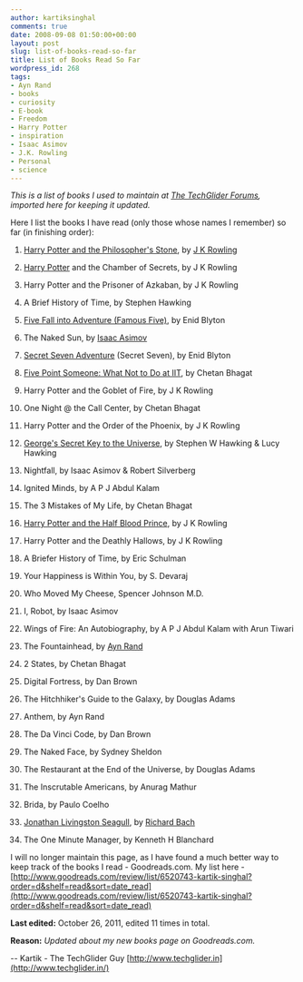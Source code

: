 ```yaml
---
author: kartiksinghal
comments: true
date: 2008-09-08 01:50:00+00:00
layout: post
slug: list-of-books-read-so-far
title: List of Books Read So Far
wordpress_id: 268
tags:
- Ayn Rand
- books
- curiosity
- E-book
- Freedom
- Harry Potter
- inspiration
- Isaac Asimov
- J.K. Rowling
- Personal
- science
---
```


_This is a list of books I used to maintain at [The TechGlider Forums](http://techglider.in/forums), imported here for keeping it updated._

Here I list the books I have read (only those whose names I remember) so far (in finishing order):



	
  1. [Harry Potter and the Philosopher's Stone](http://en.wikipedia.org/wiki/Harry_Potter_and_the_Philosopher%27s_Stone), by [J K Rowling](http://en.wikipedia.org/wiki/J._K._Rowling)

	
  2. [Harry Potter](http://en.wikipedia.org/wiki/Harry_Potter) and the Chamber of Secrets, by J K Rowling

	
  3. Harry Potter and the Prisoner of Azkaban, by J K Rowling

	
  4. A Brief History of Time, by Stephen Hawking

	
  5. [Five Fall into Adventure (Famous Five)](http://www.amazon.com/Five-Fall-into-Adventure-Famous/dp/0340681144%3FSubscriptionId%3D0G81C5DAZ03ZR9WH9X82%26tag%3Dzemanta-20%26linkCode%3Dxm2%26camp%3D2025%26creative%3D165953%26creativeASIN%3D0340681144), by Enid Blyton

	
  6. The Naked Sun, by [Isaac Asimov](http://en.wikipedia.org/wiki/Isaac_Asimov)

	
  7. [Secret Seven Adventure](http://www.amazon.com/Secret-Seven-Adventure-Enid-Blyton/dp/0340917555%3FSubscriptionId%3D0G81C5DAZ03ZR9WH9X82%26tag%3Dzemanta-20%26linkCode%3Dxm2%26camp%3D2025%26creative%3D165953%26creativeASIN%3D0340917555) (Secret Seven), by Enid Blyton

	
  8. [Five Point Someone: What Not to Do at IIT](http://en.wikipedia.org/wiki/Five_Point_Someone_%E2%80%93_What_not_to_do_at_IIT%21), by Chetan Bhagat

	
  9. Harry Potter and the Goblet of Fire, by J K Rowling

	
  10. One Night @ the Call Center, by Chetan Bhagat

	
  11. Harry Potter and the Order of the Phoenix, by J K Rowling

	
  12. [George's Secret Key to the Universe](http://www.amazon.com/Georges-Secret-Universe-Stephen-Hawking/dp/1416954627%3FSubscriptionId%3D0G81C5DAZ03ZR9WH9X82%26tag%3Dzemanta-20%26linkCode%3Dxm2%26camp%3D2025%26creative%3D165953%26creativeASIN%3D1416954627), by Stephen W Hawking & Lucy Hawking

	
  13. Nightfall, by Isaac Asimov & Robert Silverberg

	
  14. Ignited Minds, by A P J Abdul Kalam

	
  15. The 3 Mistakes of My Life, by Chetan Bhagat

	
  16. [Harry Potter and the Half Blood Prince](http://en.wikipedia.org/wiki/Harry_Potter_and_the_Half-Blood_Prince), by J K Rowling

	
  17. Harry Potter and the Deathly Hallows, by J K Rowling

	
  18. A Briefer History of Time, by Eric Schulman

	
  19. Your Happiness is Within You, by S. Devaraj

	
  20. Who Moved My Cheese, Spencer Johnson M.D.

	
  21. I, Robot, by Isaac Asimov

	
  22. Wings of Fire: An Autobiography, by A P J Abdul Kalam with Arun Tiwari

	
  23. The Fountainhead, by [Ayn Rand](http://en.wikipedia.org/wiki/Ayn_Rand)

	
  24. 2 States, by Chetan Bhagat

	
  25. Digital Fortress, by Dan Brown

	
  26. The Hitchhiker's Guide to the Galaxy, by Douglas Adams

	
  27. Anthem, by Ayn Rand

	
  28. The Da Vinci Code, by Dan Brown

	
  29. The Naked Face, by Sydney Sheldon

	
  30. The Restaurant at the End of the Universe, by Douglas Adams

	
  31. The Inscrutable Americans, by Anurag Mathur

	
  32. Brida, by Paulo Coelho

	
  33. [Jonathan Livingston Seagull](http://en.wikipedia.org/wiki/Jonathan_Livingston_Seagull), by [Richard Bach](http://en.wikipedia.org/wiki/Richard_Bach)

	
  34. The One Minute Manager, by Kenneth H Blanchard


I will no longer maintain this page, as I have found a much better way to keep track of the books I read - Goodreads.com. My list here - [http://www.goodreads.com/review/list/6520743-kartik-singhal?order=d&shelf=read&sort=date_read](http://www.goodreads.com/review/list/6520743-kartik-singhal?order=d&shelf=read&sort=date_read)

**Last edited:** October 26, 2011, edited 11 times in total.


**Reason:** _Updated about my new books page on Goodreads.com._


--
Kartik - The TechGlider Guy
[http://www.techglider.in](http://www.techglider.in/)
